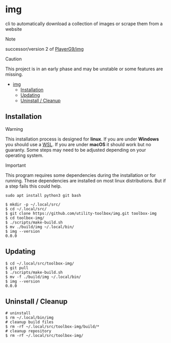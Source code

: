 # img
cli to automatically download a collection of images or scrape them from a website

> [!NOTE]
> successor/version 2 of [PlayerG9/img](https://github.com/PlayerG9/img)

> [!CAUTION]
> This project is in an early phase and may be unstable or some features are missing.

<!-- TOC -->
* [img](#img)
  * [Installation](#installation)
  * [Updating](#updating)
  * [Uninstall / Cleanup](#uninstall--cleanup)
<!-- TOC -->

## Installation

> [!WARNING]
> This installation process is designed for **linux**.
> If you are under **Windows** you should use a [WSL](https://learn.microsoft.com/en-us/windows/wsl/install).
> If you are under **macOS** it should work but no guaranty.
> Some steps may need to be adjusted depending on your operating system.

> [!IMPORTANT]
> This program requires some dependencies during the installation or for running.
> These dependencies are installed on most linux distributions.
> But if a step fails this could help.
> ```shell
> sudo apt install python3 git bash
> ```

```shell
$ mkdir -p ~/.local/src/
$ cd ~/.local/src/
$ git clone https://github.com/utility-toolbox/img.git toolbox-img
$ cd toolbox-img/
$ ./scripts/make-build.sh
$ mv ./build/img ~/.local/bin/
$ img --version
0.0.0
```

## Updating

```shell
$ cd ~/.local/src/toolbox-img/
$ git pull
$ ./scripts/make-build.sh
$ mv -f ./build/img ~/.local/bin/
$ img --version
0.0.0
```

## Uninstall / Cleanup

```shell
# uninstall
$ rm ~/.local/bin/img
# cleanup build files
$ rm -rf ~/.local/src/toolbox-img/build/*
# cleanup repository
$ rm -rf ~/.local/src/toolbox-img/
```
